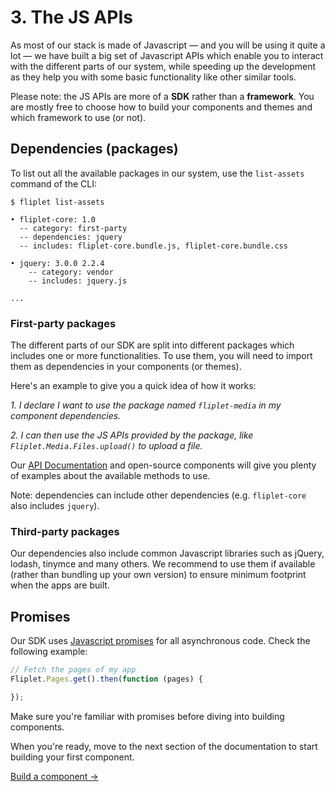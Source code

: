 # 3. The JS APIs

As most of our stack is made of Javascript — and you will be using it quite a lot — we have built a big set of Javascript APIs which enable you to interact with the different parts of our system, while speeding up the development as they help you with some basic functionality like other similar tools.

Please note: the JS APIs are more of a **SDK** rather than a **framework**. You are mostly free to choose how to build your components and themes and which framework to use (or not).

## Dependencies (packages)

To list out all the available packages in our system, use the `list-assets` command of the CLI:

```
$ fliplet list-assets

• fliplet-core: 1.0
  -- category: first-party
  -- dependencies: jquery
  -- includes: fliplet-core.bundle.js, fliplet-core.bundle.css

• jquery: 3.0.0 2.2.4
    -- category: vendor
    -- includes: jquery.js

...
```

### First-party packages

The different parts of our SDK are split into different packages which includes one or more functionalities. To use them, you will need to import them as dependencies in your components (or themes).

Here's an example to give you a quick idea of how it works:

*1. I declare I want to use the package named `fliplet-media` in my component dependencies.*

*2. I can then use the JS APIs provided by the package, like `Fliplet.Media.Files.upload()` to upload a file.*

Our [API Documentation](API-Documentation.md) and open-source components will give you plenty of examples about the available methods to use.

Note: dependencies can include other dependencies (e.g. `fliplet-core` also includes `jquery`).

### Third-party packages

Our dependencies also include common Javascript libraries such as jQuery, lodash, tinymce and many others. We recommend to use them if available (rather than bundling up your own version) to ensure minimum footprint when the apps are built.

## Promises

Our SDK uses [Javascript promises](https://developer.mozilla.org/en-US/docs/Web/JavaScript/Reference/Global_Objects/Promise) for all asynchronous code. Check the following example:

```js
// Fetch the pages of my app
Fliplet.Pages.get().then(function (pages) {

});
```

Make sure you're familiar with promises before diving into building components.

When you're ready, move to the next section of the documentation to start building your first component.

<a href="Building-components.html" class="btn">Build a component →</a>